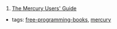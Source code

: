 1. [The Mercury Users' Guide](http://www.mercurylang.org/information/doc-release/user_guide.pdf)
  * tags: [free-programming-books](tags/free-programming-books.md), [mercury](tags/mercury.md)
